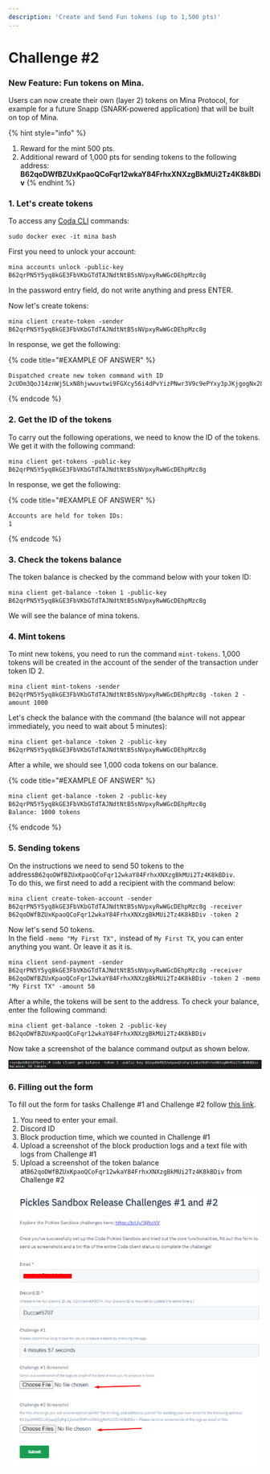 ```yaml
---
description: 'Create and Send Fun tokens (up to 1,500 pts)'
---
```


# Challenge \#2

### **New Feature: Fun tokens on Mina.**

Users can now create their own \(layer 2\) tokens on Mina Protocol, for example for a future Snapp \(SNARK-powered application\) that will be built on top of Mina.

{% hint style="info" %}
1. Reward for the mint 500 pts.
2. Additional reward of 1,000 pts for sending tokens to the following address: **B62qoDWfBZUxKpaoQCoFqr12wkaY84FrhxXNXzgBkMUi2Tz4K8kBDiv**
{% endhint %}

### 1. Let's create tokens

To access any [Coda CLI](https://minaprotocol.com/docs/cli-reference) commands:

```text
sudo docker exec -it mina bash
```

First you need to unlock your account:

```text
mina accounts unlock -public-key B62qrPN5Y5yq8kGE3FbVKbGTdTAJNdtNtB5sNVpxyRwWGcDEhpMzc8g
```

In the password entry field, do not write anything and press ENTER.

Now let's create tokens:

```text
mina client create-token -sender B62qrPN5Y5yq8kGE3FbVKbGTdTAJNdtNtB5sNVpxyRwWGcDEhpMzc8g
```

In response, we get the following:

{% code title="\#EXAMPLE OF ANSWER" %}
```text
Dispatched create new token command with ID 2cUDm3QoJ14znWj5LxN8hjwwuvtwi9FGXcy56i4dPvYizPNwr3V9c9ePYxy3pJKjgogNx28jwHhqupi6wHFgXBmU5iX27iK1zUvJarj6wJsUG8segWXc4LGPed66YbYk3u9HiWw4v8cYYEqcy1mU6hqfj5JPMPthEBifxUMHZTqCwZmYWSdiERxB6PtPEdXVraWaYPVU4Q8vtpSN7oSTK1AXyXLYYR835CBrNSmgbLvoBDNroCKwcQrzw4b76BFNLe6EuWvBcMgX6npeeAbPg8z8iJ4PKz3gA64o1Y72kCrqyqus718LwXcmp5jxsYvJB2CJHzyZ
```
{% endcode %}

### 2. Get the ID of the tokens

To carry out the following operations, we need to know the ID of the tokens. We get it with the following command:

```text
mina client get-tokens -public-key B62qrPN5Y5yq8kGE3FbVKbGTdTAJNdtNtB5sNVpxyRwWGcDEhpMzc8g
```

In response, we get the following:

{% code title="\#EXAMPLE OF ANSWER" %}
```text
Accounts are held for token IDs:
1
```
{% endcode %}

### 3. Check the token**s balance**

The token balance is checked by the command below with your token ID:

```text
mina client get-balance -token 1 -public-key B62qrPN5Y5yq8kGE3FbVKbGTdTAJNdtNtB5sNVpxyRwWGcDEhpMzc8g
```

We will see the balance of mina tokens.

### 4. Mint tokens

To mint new tokens, you need to run the command `mint-tokens`. 1,000 tokens will be created in the account of the sender of the transaction under token ID 2.

```text
mina client mint-tokens -sender B62qrPN5Y5yq8kGE3FbVKbGTdTAJNdtNtB5sNVpxyRwWGcDEhpMzc8g -token 2 -amount 1000
```

Let's check the balance with the command \(the balance will not appear immediately, you need to wait about 5 minutes\):

```text
mina client get-balance -token 2 -public-key B62qrPN5Y5yq8kGE3FbVKbGTdTAJNdtNtB5sNVpxyRwWGcDEhpMzc8g
```

After a while, we should see 1,000 coda tokens on our balance.

{% code title="\#EXAMPLE OF ANSWER" %}
```text
mina client get-balance -token 2 -public-key B62qrPN5Y5yq8kGE3FbVKbGTdTAJNdtNtB5sNVpxyRwWGcDEhpMzc8g
Balance: 1000 tokens
```
{% endcode %}

### 5. Sending tokens

On the instructions we need to send 50 tokens to the address`B62qoDWfBZUxKpaoQCoFqr12wkaY84FrhxXNXzgBkMUi2Tz4K8kBDiv`.  
To do this, we first need to add a recipient with the command below:

```text
mina client create-token-account -sender B62qrPN5Y5yq8kGE3FbVKbGTdTAJNdtNtB5sNVpxyRwWGcDEhpMzc8g -receiver B62qoDWfBZUxKpaoQCoFqr12wkaY84FrhxXNXzgBkMUi2Tz4K8kBDiv -token 2
```

Now let's send 50 tokens.  
In the field `-memo "My First TX",` instead of `My First TX`, you can enter anything you want. Or leave it as it is.

```text
mina client send-payment -sender B62qrPN5Y5yq8kGE3FbVKbGTdTAJNdtNtB5sNVpxyRwWGcDEhpMzc8g -receiver B62qoDWfBZUxKpaoQCoFqr12wkaY84FrhxXNXzgBkMUi2Tz4K8kBDiv -token 2 -memo "My First TX" -amount 50
```

After a while, the tokens will be sent to the address. To check your balance, enter the following command:

```text
mina client get-balance -token 2 -public-key B62qoDWfBZUxKpaoQCoFqr12wkaY84FrhxXNXzgBkMUi2Tz4K8kBDiv
```

Now take a screenshot of the balance command output as shown below. 

![](../.gitbook/assets/image%20%283%29.png)

### 6. Filling out the form

To fill out the form for tasks Challenge \#1 and Challenge \#2 follow [this link](https://share.hsforms.com/1V-gRVnWZSLehZVB_F3sacQ4xuul).

1. You need to enter your email. 
2. Discord ID 
3. Block production time, which we counted in Challenge \#1 
4. Upload a screenshot of the block production logs and a text file with logs from Challenge \#1 
5. Upload a screenshot of the token balance at`B62qoDWfBZUxKpaoQCoFqr12wkaY84FrhxXNXzgBkMUi2Tz4K8kBDiv` from Challenge \#2

![](../.gitbook/assets/image%20%284%29.png)

